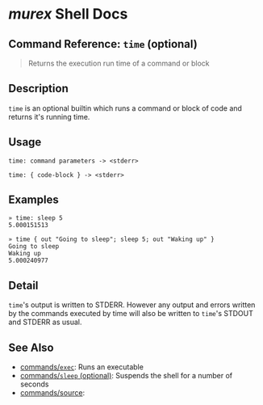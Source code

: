 # _murex_ Shell Docs

## Command Reference: `time` (optional)

> Returns the execution run time of a command or block

## Description

`time` is an optional builtin which runs a command or block of code and
returns it's running time.

## Usage

    time: command parameters -> <stderr>
    
    time: { code-block } -> <stderr>

## Examples

    » time: sleep 5
    5.000151513
    
    » time { out "Going to sleep"; sleep 5; out "Waking up" }
    Going to sleep
    Waking up
    5.000240977

## Detail

`time`'s output is written to STDERR. However any output and errors written
by the commands executed by time will also be written to `time`'s STDOUT
and STDERR as usual.

## See Also

* [commands/`exec`](../commands/exec.md):
  Runs an executable
* [commands/`sleep` (optional)](../commands/sleep.md):
  Suspends the shell for a number of seconds
* [commands/source](../commands/source.md):
  